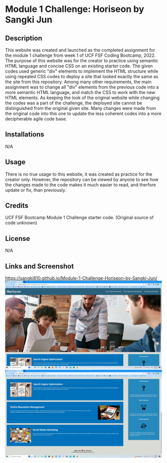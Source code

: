 # Module 1 Challenge: Horiseon by Sangki Jun
## Description
 This website was created and launched as the completed assignment for the module 1 challenge from week 1 of UCF FSF Coding Bootcamp, 2022. The purpose of this website was for the creator to practice using semantic HTML language and concise CSS on an existing starter code. The given codes used generic "div" elements to implement the HTML structure while using repeated CSS codes to deploy a site that looked exactly the same as the site from this repository. Among many other requirements, the main assignment was to change all "div" elements from the previous code into a  more semantic HTML language, and match the CSS to work with the new HTML elements. As keeping the look of the original website while changing the codes was a part of the challenge, the deployed site cannot be distinguished from the original given site. Many changes were made from the original code into this one to update the less coherent codes into a more decipherable agile code base.

## Installations
N/A

## Usage
There is no true usage to this website, it was created as practice for the creator only. However, the repository can be viewed by anyone to see how the changes made to the code makes it much easier to read, and therfore update or fix, than previously.

## Credits
UCF FSF Bootcamp Module 1 Challenge starter code.
(Original source of code unknown)

## License
N/A

## Links and Screenshot
https://sangki810.github.io/Module-1-Challenge-Horiseon-by-Sangki-Jun/
![](./assets/images/Horiseon%20Homepage%201.jpg)
![](./assets/images/Horiseon%20Homepage%202.jpg)

